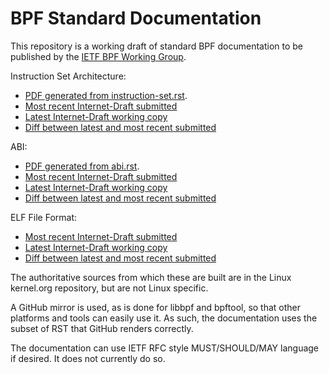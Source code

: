 # BPF Standard Documentation

This repository is a working draft of standard BPF documentation
to be published by the [IETF BPF Working Group](https://datatracker.ietf.org/wg/bpf/about/).

Instruction Set Architecture:

* [PDF generated from instruction-set.rst](https://github.com/ietf-wg-bpf/ebpf-docs/blob/generated/instruction-set.pdf).
* [Most recent Internet-Draft submitted](https://datatracker.ietf.org/doc/html/draft-thaler-bpf-isa)
* [Latest Internet-Draft working copy](https://htmlpreview.github.io/?https://raw.githubusercontent.com/ietf-wg-bpf/ebpf-docs/generated/draft-thaler-bpf-isa.html)
* [Diff between latest and most recent submitted](https://author-tools.ietf.org/diff?doc_1=draft-thaler-bpf-isa&url_2=https://raw.githubusercontent.com/ietf-wg-bpf/ebpf-docs/generated/draft-thaler-bpf-isa.txt&wdiff=1)

ABI:

* [PDF generated from abi.rst](https://github.com/ietf-wg-bpf/ebpf-docs/blob/generated/abi.pdf).
* [Most recent Internet-Draft submitted](https://datatracker.ietf.org/doc/html/draft-thaler-bpf-abi)
* [Latest Internet-Draft working copy](https://htmlpreview.github.io/?https://raw.githubusercontent.com/ietf-wg-bpf/ebpf-docs/generated/draft-thaler-bpf-abi.html)
* [Diff between latest and most recent submitted](https://author-tools.ietf.org/diff?doc_1=draft-thaler-bpf-abi&url_2=https://raw.githubusercontent.com/ietf-wg-bpf/ebpf-docs/generated/draft-thaler-bpf-abi.txt&wdiff=1)

ELF File Format:

* [Most recent Internet-Draft submitted](https://datatracker.ietf.org/doc/html/draft-thaler-bpf-elf)
* [Latest Internet-Draft working copy](https://htmlpreview.github.io/?https://raw.githubusercontent.com/ietf-wg-bpf/ebpf-docs/generated/draft-thaler-bpf-elf.html)
* [Diff between latest and most recent submitted](https://author-tools.ietf.org/diff?doc_1=draft-thaler-bpf-elf&url_2=https://raw.githubusercontent.com/ietf-wg-bpf/ebpf-docs/pdf/draft-thaler-bpf-elf.txt&wdiff=1)

The authoritative sources from which these are built are
in the Linux kernel.org repository, but are not Linux specific.

A GitHub mirror is used, as is done for libbpf and
bpftool, so that other platforms and tools can easily use it.
As such, the documentation uses the subset of RST that GitHub
renders correctly.

The documentation can use IETF RFC style MUST/SHOULD/MAY language
if desired.  It does not currently do so.
